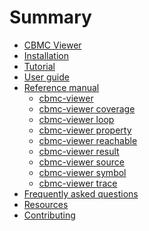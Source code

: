# Summary

* [CBMC Viewer](README.md)
* [Installation](installation/README.md)
* [Tutorial](tutorial/README.md)
* [User guide]()
* [Reference manual](reference-manual/README.md)
    * [cbmc-viewer](reference-manual/cbmc-viewer.md)
    * [cbmc-viewer coverage](reference-manual/cbmc-viewer-coverage.md)
    * [cbmc-viewer loop](reference-manual/cbmc-viewer-loop.md)
    * [cbmc-viewer property](reference-manual/cbmc-viewer-property.md)
    * [cbmc-viewer reachable](reference-manual/cbmc-viewer-reachable.md)
    * [cbmc-viewer result](reference-manual/cbmc-viewer-result.md)
    * [cbmc-viewer source](reference-manual/cbmc-viewer-source.md)
    * [cbmc-viewer symbol](reference-manual/cbmc-viewer-symbol.md)
    * [cbmc-viewer trace](reference-manual/cbmc-viewer-trace.md)
* [Frequently asked questions]()
* [Resources](resources/README.md)
* [Contributing](contributing/README.md)